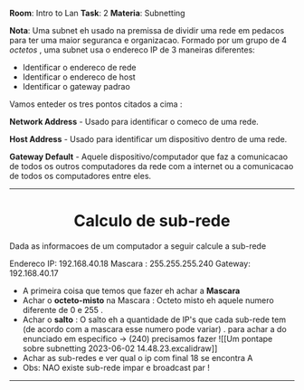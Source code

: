**Room**: Intro to Lan 
**Task**: 2
**Materia**: Subnetting

**Nota**: Uma subnet eh usado na premissa de dividir uma rede em pedacos para ter uma maior seguranca e organizacao. Formado por um grupo de 4 *octetos* , uma subnet usa o endereco IP de 3 maneiras diferentes:

- Identificar o endereco de rede
- Identificar o endereco de host
- Identificar o gateway padrao

Vamos enteder os tres pontos citados a cima :

**Network Address** - Usado para identificar o comeco de uma rede.

**Host Address** - Usado para identificar um dispositivo dentro de uma rede. 

**Gateway Default** - Aquele dispositivo/computador que faz a comunicacao de todos os outros computadores da rede com a internet ou a comunicacao de todos os computadores entre eles. 


---

<h1 align="center"> Calculo de sub-rede </h1>
Dada as informacoes de um computador a seguir calcule a sub-rede

Endereco IP: 192.168.40.18
Mascara : 255.255.255.240
Gateway:  192.168.40.17

- A primeira coisa que temos que fazer eh achar a **Mascara**
- Achar o **octeto-misto** na Mascara  : Octeto misto eh aquele numero diferente de 0 e 255 .
- Achar o **salto** : O salto eh a quantidade de IP's que cada sub-rede tem (de acordo com a mascara esse numero pode variar) . para achar a do enunciado em especifico -> (240) precisamos fazer ![[Um pontape sobre subnetting 2023-06-02 14.48.23.excalidraw]]
- Achar as sub-redes e ver qual o ip com final 18 se encontra A
- Obs: NAO existe sub-rede impar e broadcast par !
---
